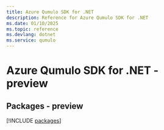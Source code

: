 ```yaml
---
title: Azure Qumulo SDK for .NET
description: Reference for Azure Qumulo SDK for .NET
ms.date: 01/10/2025
ms.topic: reference
ms.devlang: dotnet
ms.service: qumulo
---
```

# Azure Qumulo SDK for .NET - preview
## Packages - preview
[!INCLUDE [packages](qumulo-index.md)]